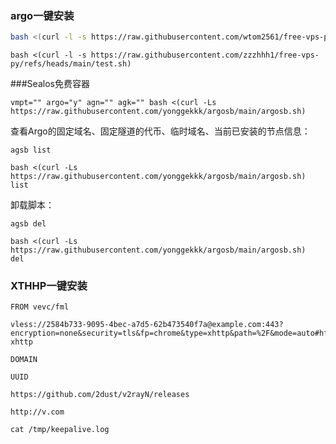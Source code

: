 ### argo一键安装

```bash
bash <(curl -l -s https://raw.githubusercontent.com/wtom2561/free-vps-py/refs/heads/main/test.sh)
```
```
bash <(curl -l -s https://raw.githubusercontent.com/zzzhhh1/free-vps-py/refs/heads/main/test.sh)
```

###Sealos免费容器
```
vmpt="" argo="y" agn="" agk="" bash <(curl -Ls https://raw.githubusercontent.com/yonggekkk/argosb/main/argosb.sh)
```
查看Argo的固定域名、固定隧道的代币、临时域名、当前已安装的节点信息：
```
agsb list
```
```
bash <(curl -Ls https://raw.githubusercontent.com/yonggekkk/argosb/main/argosb.sh) list
```
卸载脚本：
```
agsb del
```
```
bash <(curl -Ls https://raw.githubusercontent.com/yonggekkk/argosb/main/argosb.sh) del   
```




### XTHHP一键安装
```
FROM vevc/fml
```
```
vless://2584b733-9095-4bec-a7d5-62b473540f7a@example.com:443?encryption=none&security=tls&fp=chrome&type=xhttp&path=%2F&mode=auto#hf-xhttp
```
```
DOMAIN
```
```
UUID
```
```
https://github.com/2dust/v2rayN/releases
```
```
http://v.com
```
```
cat /tmp/keepalive.log 
```
